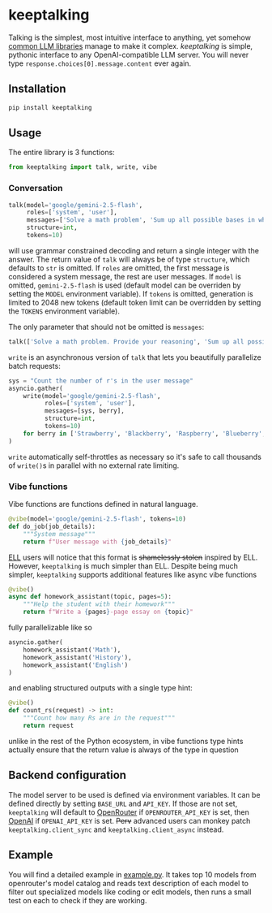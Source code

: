 # keeptalking

Talking is the simplest, most intuitive interface to anything, yet somehow [common LLM libraries](https://github.com/openai/openai-python) manage to make it complex.
*keeptalking* is simple, pythonic interface to any OpenAI-compatible LLM server.
You will never type `response.choices[0].message.content` ever again.

## Installation

```bash
pip install keeptalking
```

## Usage

The entire library is 3 functions:

```python
from keeptalking import talk, write, vibe
```

### Conversation

```python
talk(model='google/gemini-2.5-flash', 
     roles=['system', 'user'], 
     messages=['Solve a math problem', 'Sum up all possible bases in which 97 is divisible by 17'],
     structure=int,
     tokens=10)
```

will use grammar constrained decoding and return a single integer with the answer.
The return value of `talk` will always be of type `structure`, which defaults to `str` is omitted.
If `roles` are omitted, the first message is considered a system message, the rest are user messages.
If `model` is omitted, `gemini-2.5-flash` is used (default model can be overriden by setting the `MODEL` environment variable).
If `tokens` is omitted, generation is limited to 2048 new tokens (default token limit can be overridden by setting the `TOKENS` environment variable).

The only parameter that should not be omitted is `messages`:

```python
talk(['Solve a math problem. Provide your reasoning', 'Sum up all possible bases in which 97 is divisible by 17'])
```

`write` is an asynchronous version of `talk` that lets you beautifully parallelize batch requests:

```python
sys = "Count the number of r's in the user message"
asyncio.gather(
    write(model='google/gemini-2.5-flash', 
          roles=['system', 'user'], 
          messages=[sys, berry],
          structure=int,
          tokens=10)
    for berry in ['Strawberry', 'Blackberry', 'Raspberry', 'Blueberry', 'Canterbury']
)
```

`write` automatically self-throttles as necessary so it's safe to call thousands of `write()`s in parallel with no external rate limiting.

### Vibe functions

Vibe functions are functions defined in natural language.

```python
@vibe(model='google/gemini-2.5-flash', tokens=10)
def do_job(job_details):
    """System message"""
    return f"User message with {job_details}"
```

[ELL](https://github.com/madcowd/ell) users will notice that this format is ~~shamelessly stolen~~ inspired by ELL.
However, `keeptalking` is much simpler than ELL.
Despite being much simpler, `keeptalking` supports additional features like async vibe functions

```python
@vibe()
async def homework_assistant(topic, pages=5):
    """Help the student with their homework"""
    return f"Write a {pages}-page essay on {topic}"
```

fully parallelizable like so

```python
asyncio.gather(
    homework_assistant('Math'),
    homework_assistant('History'),
    homework_assistant('English')
)
```

and enabling structured outputs with a single type hint:

```python
@vibe()
def count_rs(request) -> int:
    """Count how many Rs are in the request"""
    return request
```

unlike in the rest of the Python ecosystem, in vibe functions type hints actually ensure that the return value is always of the type in question

## Backend configuration

The model server to be used is defined via environment variables.
It can be defined directly by setting `BASE_URL` and `API_KEY`.
If those are not set, `keeptalking` will default to [OpenRouter](https://openrouter.ai) if `OPENROUTER_API_KEY` is set, then [OpenAI](https://openai.com) if `OPENAI_API_KEY` is set.
~~Perv~~ advanced users can monkey patch `keeptalking.client_sync` and `keeptalking.client_async` instead.

## Example

You will find a detailed example in [example.py](example.py). It takes top 10 models from openrouter's model catalog and reads text description of each model to filter out specialized models like coding or edit models, then runs a small test on each to check if they are working.
